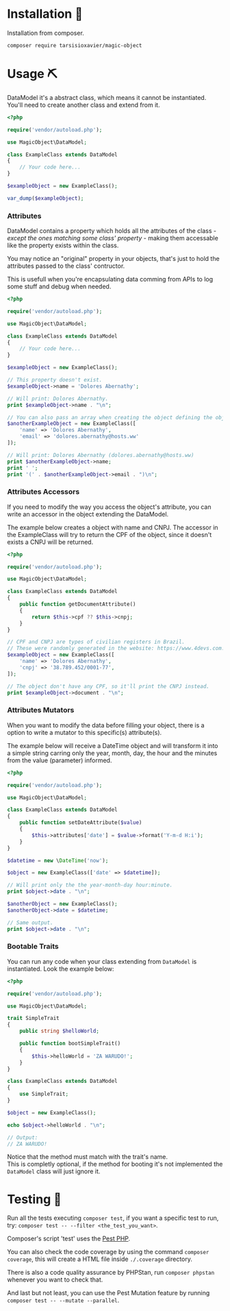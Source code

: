 # Installation 🔌

Installation from composer.

```
composer require tarsisioxavier/magic-object
```

# Usage ⛏️
DataModel it's a abstract class, which means it cannot be instantiated. You'll need to create another class and extend from it.

```PHP
<?php

require('vendor/autoload.php');

use MagicObject\DataModel;

class ExampleClass extends DataModel
{
    // Your code here...
}

$exampleObject = new ExampleClass();

var_dump($exampleObject);
```

### Attributes

DataModel contains a property which holds all the attributes of the class - *except the ones matching some class' property* - making them accessable like the property exists within the class.

You may notice an "original" property in your objects, that's just to hold the attributes passed to the class' contructor.

This is usefull when you're encapsulating data comming from APIs to log some stuff and debug when needed.
```PHP
<?php

require('vendor/autoload.php');

use MagicObject\DataModel;

class ExampleClass extends DataModel
{
    // Your code here...
}

$exampleObject = new ExampleClass();

// This property doesn't exist.
$exampleObject->name = 'Dolores Abernathy';

// Will print: Dolores Abernathy.
print $exampleObject->name . "\n";

// You can also pass an array when creating the object defining the object's attributes.
$anotherExampleObject = new ExampleClass([
    'name' => 'Dolores Abernathy',
    'email' => 'dolores.abernathy@hosts.ww'
]);

// Will print: Dolores Abernathy (dolores.abernathy@hosts.ww)
print $anotherExampleObject->name;
print ' ';
print '(' . $anotherExampleObject->email . ")\n";
```

### Attributes Accessors

If you need to modify the way you access the object's attribute, you can write an accessor in the object extending the DataModel.

The example below creates a object with name and CNPJ. The accessor in the ExampleClass will try to return the CPF of the object, since it doesn't exists a CNPJ will be returned.

```PHP
<?php

require('vendor/autoload.php');

use MagicObject\DataModel;

class ExampleClass extends DataModel
{
    public function getDocumentAttribute()
    {
        return $this->cpf ?? $this->cnpj;
    }
}

// CPF and CNPJ are types of civilian registers in Brazil.
// These were randomly generated in the website: https://www.4devs.com.br/gerador_de_pessoas
$exampleObject = new ExampleClass([
    'name' => 'Dolores Abernathy',
    'cnpj' => '38.789.452/0001-77',
]);

// The object don't have any CPF, so it'll print the CNPJ instead.
print $exampleObject->document . "\n";
```

### Attributes Mutators

When you want to modify the data before filling your object, there is a option to write a mutator to this specific(s) attribute(s).

The example below will receive a DateTime object and will transform it into a simple string carring only the year, month, day, the hour and the minutes from the value (parameter) informed.

```PHP
<?php

require('vendor/autoload.php');

use MagicObject\DataModel;

class ExampleClass extends DataModel
{
    public function setDateAttribute($value)
    {
        $this->attributes['date'] = $value->format('Y-m-d H:i');
    }
}

$datetime = new \DateTime('now');

$object = new ExampleClass(['date' => $datetime]);

// Will print only the the year-month-day hour:minute.
print $object->date . "\n";

$anotherObject = new ExampleClass();
$anotherObject->date = $datetime;

// Same output.
print $object->date . "\n";
```

### Bootable Traits  
You can run any code when your class extending from `DataModel` is instantiated. Look the example below:  
```php
<?php

require('vendor/autoload.php');

use MagicObject\DataModel;

trait SimpleTrait
{
    public string $helloWorld;

    public function bootSimpleTrait()
    {
        $this->helloWorld = 'ZA WARUDO!';
    }
}

class ExampleClass extends DataModel
{
    use SimpleTrait;
}

$object = new ExampleClass();

echo $object->helloWorld . "\n";

// Output:
// ZA WARUDO!
```
Notice that the method must match with the trait's name.  
This is completly optional, if the method for booting it's not implemented the `DataModel` class will just ignore it.  

# Testing 🧪
Run all the tests executing `composer test`, if you want a specific test to run, try: `composer test -- --filter <the_test_you_want>`.  

Composer's script 'test' uses the [Pest PHP](https://pestphp.com).  

You can also check the code coverage by using the command `composer coverage`, this will create a HTML file inside `./.coverage` directory.  

There is also a code quality assurance by PHPStan, run `composer phpstan` whenever you want to check that.  

And last but not least, you can use the Pest Mutation feature by running `composer test -- --mutate --parallel`.  
